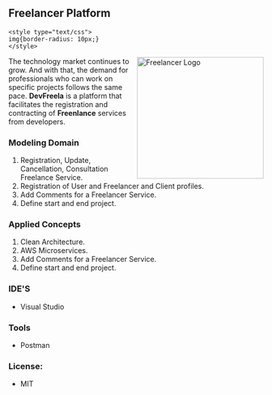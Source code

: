 ## Freelancer Platform

	<style type="text/css">
	img{border-radius: 10px;}
	</style>
     
<img border src="https://raw.githubusercontent.com/willianrsouza/ASP.NET-SPECIALIZATION-CODES/main/images/freelancer-gif.gif" align="right"
     alt="Freelancer Logo" width="250" height="240">

The technology market continues to grow. And with that, the demand for professionals
who can work on specific projects follows the same pace. **DevFreela** is a platform that 
facilitates the registration and contracting of **Freenlance** services from developers.


### Modeling Domain

1. Registration, Update, Cancellation, Consultation Freelance Service.
2. Registration of User and Freelancer and Client profiles.
3. Add Comments for a Freelancer Service.
4. Define start and end project.

### Applied Concepts

1. Clean Architecture.
2. AWS Microservices.
3. Add Comments for a Freelancer Service.
4. Define start and end project.


### IDE'S

- Visual Studio

### Tools

- Postman

### License: 

- MIT
